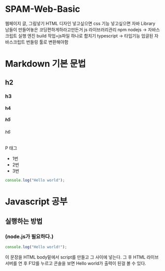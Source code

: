 # SPAM-Web-Basic

웹페이지 글, 그림넣기 HTML
디자인 넣고싶으면 css
기능 넣고싶으면 자바
Library 남들이 만들어놓은 코딩편하게하라고만든거
js 라이브러리관리 npm
nodejs -> 자바스크립트 실행 엔진
build 작업=js파일 하나로 합치기
typescript -> 타입기능 업글된 자바스크립트 번들링 툴로 변환해야함

# Markdown 기본 문법

## h2

### h3

#### h4

##### h5

###### h6

P 태그

- 1번
- 2번
- 3번

```javascript
console.log("Hello world");
```

# Javascript 공부

## 실행하는 방법

### (node.js가 필요하다.)

```javascript
console.log("Hello world!");
```

이 문장을 HTML body밑에서 script를 만들고 그 사이에 넣는다.
그 후 HTML 라이브 서버를 연 후 F12를 누르고 콘솔을 보면 Hello world가 출력이 된걸 볼 수 있다.
